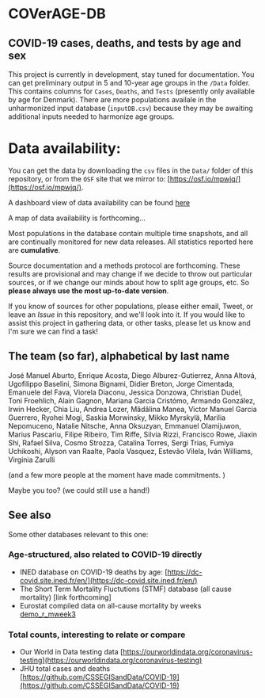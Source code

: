 # COVerAGE-DB 

## COVID-19 cases, deaths, and tests by age and sex

This project is currently in development, stay tuned for documentation. You can get preliminary output in 5 and 10-year age groups in the `/Data` folder. This contains columns for `Cases`, `Deaths`, and `Tests` (presently only available by age for Denmark). There are more populations availale in the unharmonized input database (`inputDB.csv`) because they may be awaiting additional inputs needed to harmonize age groups.

# Data availability:
You can get the data by downloading the `csv` files in the `Data/` folder of this repository, or from the `OSF` site that we mirror to: [https://osf.io/mpwjq/](https://osf.io/mpwjq/).

A dashboard view of data availability can be found [here](https://timriffe.github.io/covid_age/DataAvail.html)

A map of data availability is forthcoming...

Most populations in the database contain multiple time snapshots, and all are continually monitored for new data releases.  All statistics reported here are **cumulative**. 

Source documentation and a methods protocol are forthcoming. These results are provisional and may change if we decide to throw out particular sources, or if we change our minds about how to split age groups, etc. So **please always use the most up-to-date version**.

If you know of sources for other populations, please either email, Tweet, or leave an *Issue* in this repository, and we'll look into it. If you would like to assist this project in gathering data, or other tasks, please let us know and I'm sure we can find a task!

## The team (so far), alphabetical by last name
José Manuel Aburto, Enrique Acosta, Diego Alburez-Gutierrez, Anna Altová, Ugofilippo Baselini, Simona Bignami, Didier Breton, Jorge Cimentada, Emanuele del Fava, Viorela Diaconu, Jessica Donzowa, Christian Dudel, Toni Froehlich, Alain Gagnon, Mariana Garcia Cristómo, Armando González, Irwin Hecker, Chia Liu, Andrea Lozer, Mădălina Manea, Victor Manuel Garcia Guerrero, Ryohei Mogi, Saskia Morwinsky, Mikko Myrskylä, Marilia Nepomuceno, Natalie Nitsche, Anna Oksuzyan, Emmanuel Olamijuwon, Marius Pascariu, Filipe Ribeiro, Tim Riffe, Silvia Rizzi, Francisco Rowe, Jiaxin Shi, Rafael Silva, Cosmo Strozza, Catalina Torres, Sergi Trias, Fumiya Uchikoshi, Alyson van Raalte, Paola Vasquez, Estevão Vilela, Iván Williams, Virginia Zarulli

(and a few more people at the moment have made commitments. )

Maybe you too? (we could still use a hand!)

## See also
Some other databases relevant to this one:

### Age-structured, also related to COVID-19 directly

- INED database on COVID-19 deaths by age: [https://dc-covid.site.ined.fr/en/](https://dc-covid.site.ined.fr/en/)
- The Short Term Mortality Fluctutions (STMF) database (all cause mortality) [link forthcoming]
- Eurostat compiled data on all-cause mortality by weeks [demo_r_mweek3](https://appsso.eurostat.ec.europa.eu/nui/show.do?dataset=demo_r_mweek3&lang=en)

### Total counts, interesting to relate or compare

- Our World in Data testing data [https://ourworldindata.org/coronavirus-testing](https://ourworldindata.org/coronavirus-testing)
- JHU total cases and deaths [https://github.com/CSSEGISandData/COVID-19](https://github.com/CSSEGISandData/COVID-19)
  





